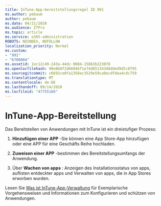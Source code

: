 ```yaml
---
title: InTune-App-bereitstellungsregel ID 991
ms.author: pebaum
author: pebaum
ms.date: 04/21/2020
ms.audience: ITPro
ms.topic: article
ms.service: o365-administration
ROBOTS: NOINDEX, NOFOLLOW
localization_priority: Normal
ms.custom:
- "991"
- "6700004"
ms.assetid: 1ec12c49-243a-44dc-9084-15863b223078
ms.openlocfilehash: 90e8b8f2d66046f1e74d051343d8dded9d5c8f95
ms.sourcegitcommit: c6692ce0fa1358ec3529e59ca0ecdfdea4cdc759
ms.translationtype: MT
ms.contentlocale: de-DE
ms.lasthandoff: 09/14/2020
ms.locfileid: "47755166"
---
```

# <a name="intune-app-deployment"></a>InTune-App-Bereitstellung

Das Bereitstellen von Anwendungen mit InTune ist ein dreistufiger Prozess:
  
1. **Hinzufügen einer APP** -Sie können eine App Store-App hinzufügen oder eine APP für eine Geschäfts Reihe hochladen.

2. **Zuweisen einer APP** -bestimmen des Bereitstellungsumfangs der Anwendung.

3. Über **Wachen von apps** : Anzeigen des Installationsstatus von apps, auflisten entdeckter apps und Verwalten von apps, die in App Stores erworben wurden.

Lesen Sie [Was ist InTune-App-Verwaltung](https://docs.microsoft.com/intune/app-management) für Exemplarische Vorgehensweisen und Informationen zum Konfigurieren und schützen von Anwendungen.
  